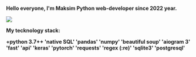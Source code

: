 <h4> Hello everyone, I'm Maksim</a> 
Python web-developer since 2022 year.
  
![](https://www.codewars.com/users/RichMan24/badges/small)


My tecknology stack:

+python 3.7++ 'native SQL' 'pandas' 'numpy' 'beautiful soup'
'aiogram 3' 'fast' 'api' 'keras' 'pytorch' 'requests' 'regex (:re)'
'sqlite3' 'postgresql'



<!---
Richman-24/Richman-24 is a ✨ special ✨ repository because its `README.md` (this file) appears on your GitHub profile.
You can click the Preview link to take a look at your changes.
--->
